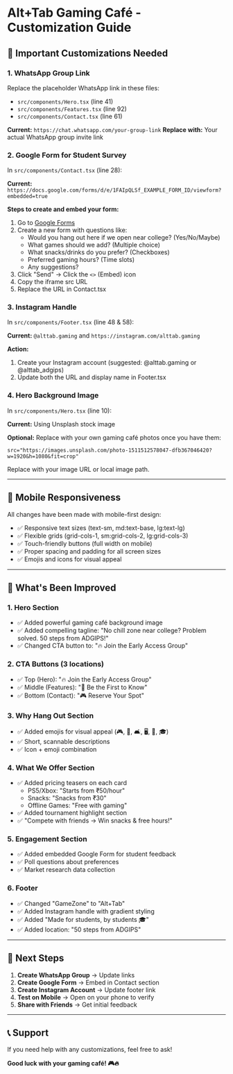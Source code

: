 # Alt+Tab Gaming Café - Customization Guide

## 🎯 Important Customizations Needed

### 1. **WhatsApp Group Link**
Replace the placeholder WhatsApp link in these files:
- `src/components/Hero.tsx` (line 41)
- `src/components/Features.tsx` (line 92)
- `src/components/Contact.tsx` (line 61)

**Current:** `https://chat.whatsapp.com/your-group-link`
**Replace with:** Your actual WhatsApp group invite link

### 2. **Google Form for Student Survey**
In `src/components/Contact.tsx` (line 28):

**Current:** `https://docs.google.com/forms/d/e/1FAIpQLSf_EXAMPLE_FORM_ID/viewform?embedded=true`

**Steps to create and embed your form:**
1. Go to [Google Forms](https://forms.google.com)
2. Create a new form with questions like:
   - Would you hang out here if we open near college? (Yes/No/Maybe)
   - What games should we add? (Multiple choice)
   - What snacks/drinks do you prefer? (Checkboxes)
   - Preferred gaming hours? (Time slots)
   - Any suggestions?
3. Click "Send" → Click the `<>` (Embed) icon
4. Copy the iframe src URL
5. Replace the URL in Contact.tsx

### 3. **Instagram Handle**
In `src/components/Footer.tsx` (line 48 & 58):

**Current:** `@alttab.gaming` and `https://instagram.com/alttab.gaming`

**Action:**
1. Create your Instagram account (suggested: @alttab.gaming or @alttab_adgips)
2. Update both the URL and display name in Footer.tsx

### 4. **Hero Background Image**
In `src/components/Hero.tsx` (line 10):

**Current:** Using Unsplash stock image

**Optional:** Replace with your own gaming café photos once you have them:
```tsx
src="https://images.unsplash.com/photo-1511512578047-dfb367046420?w=1920&h=1080&fit=crop"
```

Replace with your image URL or local image path.

---

## 📱 Mobile Responsiveness

All changes have been made with mobile-first design:
- ✅ Responsive text sizes (text-sm, md:text-base, lg:text-lg)
- ✅ Flexible grids (grid-cols-1, sm:grid-cols-2, lg:grid-cols-3)
- ✅ Touch-friendly buttons (full width on mobile)
- ✅ Proper spacing and padding for all screen sizes
- ✅ Emojis and icons for visual appeal

---

## 🎨 What's Been Improved

### 1. **Hero Section**
- ✅ Added powerful gaming café background image
- ✅ Added compelling tagline: "No chill zone near college? Problem solved. 50 steps from ADGIPS!"
- ✅ Changed CTA button to: "🔥 Join the Early Access Group"

### 2. **CTA Buttons (3 locations)**
- ✅ Top (Hero): "🔥 Join the Early Access Group"
- ✅ Middle (Features): "🚀 Be the First to Know"
- ✅ Bottom (Contact): "🎮 Reserve Your Spot"

### 3. **Why Hang Out Section**
- ✅ Added emojis for visual appeal (🎮, 🍔, 🛋, 🖥, 🎲, 🎓)
- ✅ Short, scannable descriptions
- ✅ Icon + emoji combination

### 4. **What We Offer Section**
- ✅ Added pricing teasers on each card
  - PS5/Xbox: "Starts from ₹50/hour"
  - Snacks: "Snacks from ₹30"
  - Offline Games: "Free with gaming"
- ✅ Added tournament highlight section
- ✅ "Compete with friends → Win snacks & free hours!"

### 5. **Engagement Section**
- ✅ Added embedded Google Form for student feedback
- ✅ Poll questions about preferences
- ✅ Market research data collection

### 6. **Footer**
- ✅ Changed "GameZone" to "Alt+Tab"
- ✅ Added Instagram handle with gradient styling
- ✅ Added "Made for students, by students 🎓"
- ✅ Added location: "50 steps from ADGIPS"

---

## 🚀 Next Steps

1. **Create WhatsApp Group** → Update links
2. **Create Google Form** → Embed in Contact section
3. **Create Instagram Account** → Update footer link
4. **Test on Mobile** → Open on your phone to verify
5. **Share with Friends** → Get initial feedback

---

## 📞 Support

If you need help with any customizations, feel free to ask!

**Good luck with your gaming café! 🎮🔥**